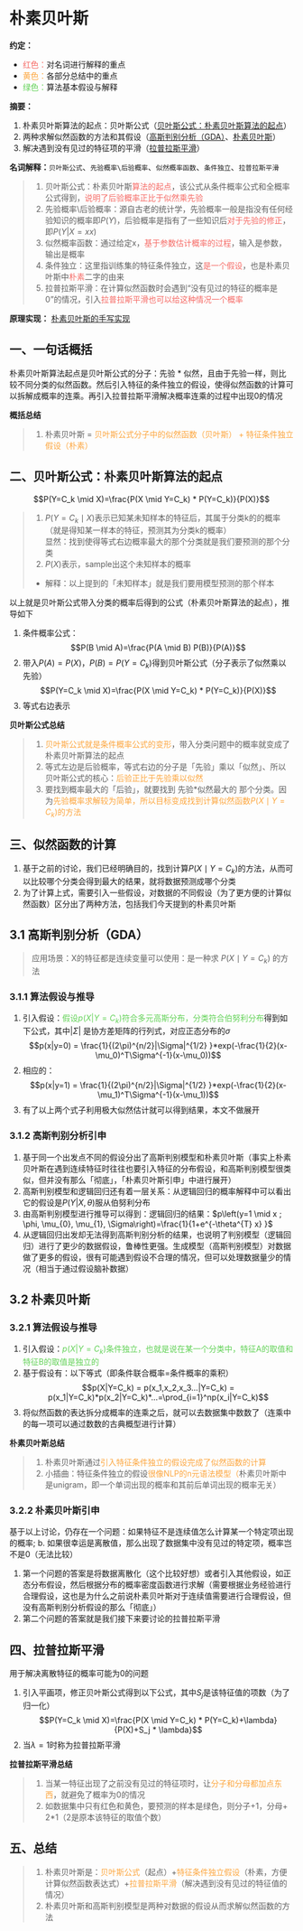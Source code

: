 
# 朴素贝叶斯
**约定：**
- <font color=F66A65>红色：</font>对名词进行解释的重点
- <font color=FDA63E>黄色：</font>各部分总结中的重点
- <font color=62D257>绿色：</font>算法基本假设与解释

**摘要：**
1. 朴素贝叶斯算法的起点：贝叶斯公式（[贝叶斯公式：朴素贝叶斯算法的起点](#二贝叶斯公式：朴素贝叶斯算法的起点)）
2. 两种求解似然函数的方法和其假设（[高斯判别分析（GDA）](#31-高斯判别分析（GDA）)、[朴素贝叶斯](#32-朴素贝叶斯)）
3. 解决遇到没有见过的特征项的平滑（[拉普拉斯平滑](#四拉普拉斯平滑)）

**名词解释：**`贝叶斯公式`、`先验概率\后验概率`、`似然概率函数`、`条件独立`、`拉普拉斯平滑`
> 1. 贝叶斯公式：朴素贝叶斯<font color=F66A65>算法的起点</font>，该公式从条件概率公式和全概率公式得到，<font color=F66A65>说明了后验概率正比于似然乘先验</font>
> 2. 先验概率\后验概率：源自古老的统计学，先验概率一般是指没有任何经验知识的概率即$P(Y)$，后验概率是指有了一些知识后<font color=F66A65>对于先验的修正</font>，即$P(Y|X=xx)$
> 3. 似然概率函数：通过给定x，<font color=F66A65>基于参数估计概率的过程</font>，输入是参数，输出是概率
> 4. 条件独立：这里指训练集的特征条件独立，这<font color=F66A65>是一个假设</font>，也是朴素贝叶斯中<font color=F66A65>朴素</font>二字的由来
> 5. 拉普拉斯平滑：在计算似然函数时会遇到“没有见过的特征的概率是0”的情况，引入<font color=F66A65>拉普拉斯平滑也可以给这种情况一个概率</font>

**原理实现：**
[朴素贝叶斯的手写实现]()

## 一、一句话概括
朴素贝叶斯算法起点是贝叶斯公式的分子：先验 * 似然，且由于先验一样，则比较不同分类的似然函数。然后引入特征的条件独立的假设，使得似然函数的计算可以拆解成概率的连乘。再引入拉普拉斯平滑解决概率连乘的过程中出现0的情况

**概括总结**
> 1. 朴素贝叶斯 = <font color=FDA63E>贝叶斯公式分子中的似然函数（贝叶斯） + 特征条件独立假设（朴素）</font>

## 二、贝叶斯公式：朴素贝叶斯算法的起点
$$P(Y=C_k \mid X)=\frac{P(X \mid Y=C_k) * P(Y=C_k)}{P(X)}$$
> 1. $P(Y=C_k \mid X)$表示已知某未知样本的特征后，其属于分类k的的概率（就是得知某一样本的特征，预测其为分类k的概率）\
>    显然：找到使得等式右边概率最大的那个分类就是我们要预测的那个分类
> 2. $P(X)$表示，sample出这个未知样本的概率
> * 解释：以上提到的「未知样本」就是我们要用模型预测的那个样本

以上就是贝叶斯公式带入分类的概率后得到的公式（朴素贝叶斯算法的起点），推导如下
1. 条件概率公式：$$P(B \mid A)=\frac{P(A \mid B) P(B)}{P(A)}$$
2. 带入$P(A)=P(X)$，$P(B)=P(Y=C_k)$得到贝叶斯公式（分子表示了似然乘以先验）
$$P(Y=C_k \mid X)=\frac{P(X \mid Y=C_k) * P(Y=C_k)}{P(X)}$$
3. 等式右边表示

**贝叶斯公式总结**
> 1. <font color=FDA63E>贝叶斯公式就是条件概率公式的变形</font>，带入分类问题中的概率就变成了朴素贝叶斯算法的起点
> 2. 等式左边是后验概率，等式右边的分子是「先验」乘以「似然」、所以贝叶斯公式的核心：<font color=FDA63E>后验正比于先验乘以似然</font>
> 3. 要找到概率最大的「后验」，就要找到 先验*似然最大的 那个分类。因为<font color=FDA63E>先验概率求解较为简单，所以目标变成找到计算似然函数$P(X \mid Y=C_k)$的方法</font>
## 三、似然函数的计算
1. 基于之前的讨论，我们已经明确目的，找到计算$P(X \mid Y=C_k)$的方法，从而可以比较哪个分类会得到最大的结果，就将数据预测成哪个分类
2. 为了计算上式，需要引入一些假设，对数据的不同假设（为了更方便的计算似然函数）区分出了两种方法，包括我们今天提到的朴素贝叶斯

## 3.1 高斯判别分析（GDA）
> 应用场景：X的特征都是连续变量可以使用：是一种求 $P(X \mid Y=C_k)$ 的方法
### 3.1.1 算法假设与推导
1. 引入假设：<font color=62D257>假设$p(X|Y=C_k)$符合多元高斯分布，分类符合伯努利分布</font>得到如下公式，其中$|\Sigma|$  是协方差矩阵的行列式，对应正态分布的$\sigma$
$$p(x|y=0) = \frac{1}{(2\pi)^{n/2}|\Sigma|^{1/2} }*exp(-\frac{1}{2}(x-\mu_0)^T\Sigma^{-1}(x-\mu_0))$$
2. 相应的：
$$p(x|y=1) = \frac{1}{(2\pi)^{n/2}|\Sigma|^{1/2} }*exp(-\frac{1}{2}(x-\mu_1)^T\Sigma^{-1}(x-\mu_1))$$
3. 有了以上两个式子利用极大似然估计就可以得到结果，本文不做展开

### 3.1.2 高斯判别分析引申
1. 基于同一个出发点不同的假设分出了高斯判别模型和朴素贝叶斯（事实上朴素贝叶斯在遇到连续特征时往往也要引入特征的分布假设，和高斯判别模型很类似，但并没有那么「彻底」，「朴素贝叶斯引申」中进行展开）
2. 高斯判别模型和逻辑回归还有着一层关系：从逻辑回归的概率解释中可以看出它的假设是$P(Y|X, \theta)$服从伯努利分布
3. 由高斯判别模型进行推导可以得到：逻辑回归的结果：$p\left(y=1 \mid x ; \phi, \mu_{0}, \mu_{1}, \Sigma\right)=\frac{1}{1+e^{-\theta^{T} x} }$
4. 从逻辑回归出发却无法得到高斯判别分析的结果，也说明了判别模型（逻辑回归）进行了更少的数据假设，鲁棒性更强。生成模型（高斯判别模型）对数据做了更多的假设，很有可能遇到假设不合理的情况，但可以处理数据量少的情况（相当于通过假设脑补数据）
## 3.2 朴素贝叶斯
### 3.2.1 算法假设与推导
1. 引入假设：<font color=62D257>$p(X|Y=C_k)$条件独立，也就是说在某一个分类中，特征A的取值和特征B的取值是独立的</font>
2. 基于假设有：以下等式（即条件联合概率=条件概率的乘积）$$p(X|Y=C_k) = p(x_1,x_2,x_3...|Y=C_k) = p(x_1|Y=C_k)*p(x_2|Y=C_k)*...=\prod_{i=1}^np(x_i|Y=C_k)$$
3. 将似然函数的表达拆分成概率的连乘之后，就可以去数据集中数数了（连乘中的每一项可以通过数数的古典概型进行计算）

**朴素贝叶斯总结**
> 1. 朴素贝叶斯通过<font color=FDA63E>引入特征条件独立的假设完成了似然函数的计算</font>
> 2. 小插曲：特征条件独立的假设<font color=FDA63E>很像NLP的n元语法模型（</font>朴素贝叶斯中是unigram，即一个单词出现的概率和其前后单词出现的概率无关）
### 3.2.2 朴素贝叶斯引申
基于以上讨论，仍存在一个问题：如果特征不是连续值怎么计算某一个特定项出现的概率; b. 如果很幸运是离散值，那么出现了数据集中没有见过的特定项，概率岂不是0（无法比较）

1. 第一个问题的答案是将数据离散化（这个比较好想）或者引入其他假设，如正态分布假设，然后根据分布的概率密度函数进行求解（需要根据业务经验进行合理假设，这也是为什么之前说朴素贝叶斯对于连续值需要进行合理假设，但没有高斯判别分析假设的那么「彻底」）
2. 第二个问题的答案就是我们接下来要讨论的拉普拉斯平滑
## 四、拉普拉斯平滑
用于解决离散特征的概率可能为0的问题
1. 引入平画项，修正贝叶斯公式得到以下公式，其中$S_j$是该特征值的项数（为了归一化）
$$P(Y=C_k \mid X)=\frac{P(X \mid Y=C_k) * P(Y=C_k)+\lambda}{P(X)+S_j * \lambda}$$
2. 当$\lambda=1$时称为拉普拉斯平滑

**拉普拉斯平滑总结**
> 1. 当某一特征出现了之前没有见过的特征项时，让<font color=FDA63E>分子和分母都加点东西</font>，就避免了概率为0的情况
> 2. 如数据集中只有红色和黄色，要预测的样本是绿色，则分子+1，分母+ 2*1（2是原本该特征的取值个数）

## 五、总结
> 1. 朴素贝叶斯是：<font color=FDA63E>贝叶斯公式</font>（起点）+<font color=FDA63E>特征条件独立假设</font>（朴素，方便计算似然函数表达式）+<font color=FDA63E>拉普拉斯平滑</font>（解决遇到没有见过的特征值的情况）
> 2. 朴素贝叶斯和高斯判别模型是两种对数据的假设从而求解似然函数的方法